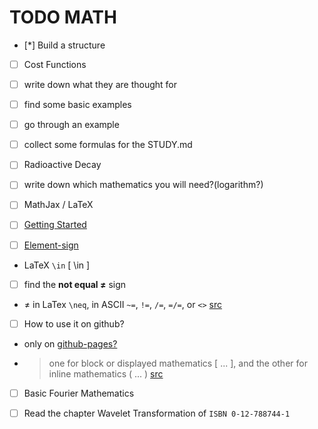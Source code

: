 TODO MATH
=========

- [*] Build a structure

- [ ] Cost Functions
 - [ ] write down what they are thought for
 - [ ] find some basic examples
 - [ ] go through an example
 - [ ] collect some formulas for the STUDY.md

- [ ] Radioactive Decay
 - [ ] write down which mathematics you will need?(logarithm?)

- [ ] MathJax / LaTeX
 - [ ] [Getting Started](http://docs.mathjax.org/en/latest/start.html)
 - [ ] [Element-sign](https://en.wikipedia.org/wiki/Element_%28mathematics%29)
  - LaTeX `\in` \[ \in \]
 - [ ] find the **not equal ≠** sign
  - ≠ in LaTex `\neq`, in ASCII `~=`, `!=`, `/=`, `=/=`, or `<>` [src][not-equal-sign]
 - [ ] How to use it on github?
  - only on [github-pages?][mathjax-github-pages]
  - > one for block or displayed mathematics \[ ... \], and the other for inline mathematics \( ... \) [src][mathjax-github-pages]

- [ ] Basic Fourier Mathematics
 - [ ] Read the chapter Wavelet Transformation of `ISBN 0-12-788744-1`











[not-equal-sign]: https://en.wikipedia.org/wiki/Equals_sign#Not_equal "not equal sign on the english wikipedia article for the equals sign"
[mathjax-github-pages]: https://christopherpoole.github.io/using-mathjax-on-github-pages/ "Using MathJax on Github:Pages"
